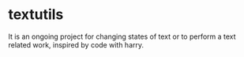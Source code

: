 # textutils
It is an ongoing project for changing states of text or to perform a text related work, inspired by code with harry.